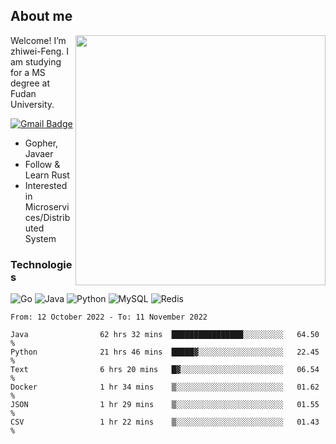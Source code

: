 ## About me

<img align="right" src="https://github-readme-stats-zhiwei-feng.vercel.app/api?username=zhiwei-Feng&show_icons=true" width="400" />

Welcome! I’m zhiwei-Feng. I am studying for a MS degree at Fudan University.  

[![Gmail Badge](https://img.shields.io/badge/-zhiwei.feng1995@gmail.com-c14438?style=flat-square&logo=Gmail&logoColor=white&link=mailto:zhiwei.feng1995@gmail.com)](mailto:zhiwei.feng1995@gmail.com)

- Gopher, Javaer
- Follow & Learn Rust
- Interested in Microservices/Distributed System


### Technologies
![Go](https://img.shields.io/badge/-Go-000000?style=flat-square&logo=go)
![Java](https://img.shields.io/badge/-java-E34A86?style=flat-square&logo=java)
![Python](https://img.shields.io/badge/-Python-black?style=flat-square&logo=Python)
![MySQL](https://img.shields.io/badge/-MySQL-orange?style=flat-square&logo=MySQL)
![Redis](https://img.shields.io/badge/-Redis-black?style=flat-square&logo=Redis)




  
<!--START_SECTION:waka-->

```text
From: 12 October 2022 - To: 11 November 2022

Java                62 hrs 32 mins  ████████████████░░░░░░░░░   64.50 %
Python              21 hrs 46 mins  █████▓░░░░░░░░░░░░░░░░░░░   22.45 %
Text                6 hrs 20 mins   █▓░░░░░░░░░░░░░░░░░░░░░░░   06.54 %
Docker              1 hr 34 mins    ▒░░░░░░░░░░░░░░░░░░░░░░░░   01.62 %
JSON                1 hr 29 mins    ▒░░░░░░░░░░░░░░░░░░░░░░░░   01.55 %
CSV                 1 hr 22 mins    ▒░░░░░░░░░░░░░░░░░░░░░░░░   01.43 %
```

<!--END_SECTION:waka-->
</p>



<!--
[![github stats](https://github-readme-stats.vercel.app/api?username=zhiwei-Feng&theme=tokyonight&show_icons=true)](https://github.com/anuraghazra/github-readme-stats)
-->




<!--
**zhiwei-Feng/zhiwei-Feng** is a ✨ _special_ ✨ repository because its `README.md` (this file) appears on your GitHub profile.

Here are some ideas to get you started:

- 🔭 I’m currently working on ...
- 🌱 I’m currently learning ...
- 👯 I’m looking to collaborate on ...
- 🤔 I’m looking for help with ...
- 💬 Ask me about ...
- 📫 How to reach me: ...
- 😄 Pronouns: ...
- ⚡ Fun fact: ...
-->



